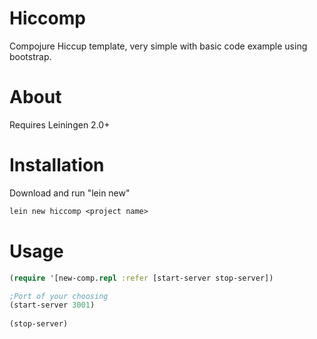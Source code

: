 # Hiccomp

Compojure Hiccup template, very simple with basic code example using bootstrap.

# About

Requires Leiningen 2.0+

# Installation

Download and run "lein new"

```clojure
lein new hiccomp <project name>
```

# Usage

```clojure
(require '[new-comp.repl :refer [start-server stop-server])

;Port of your choosing
(start-server 3001)
 
(stop-server)
```